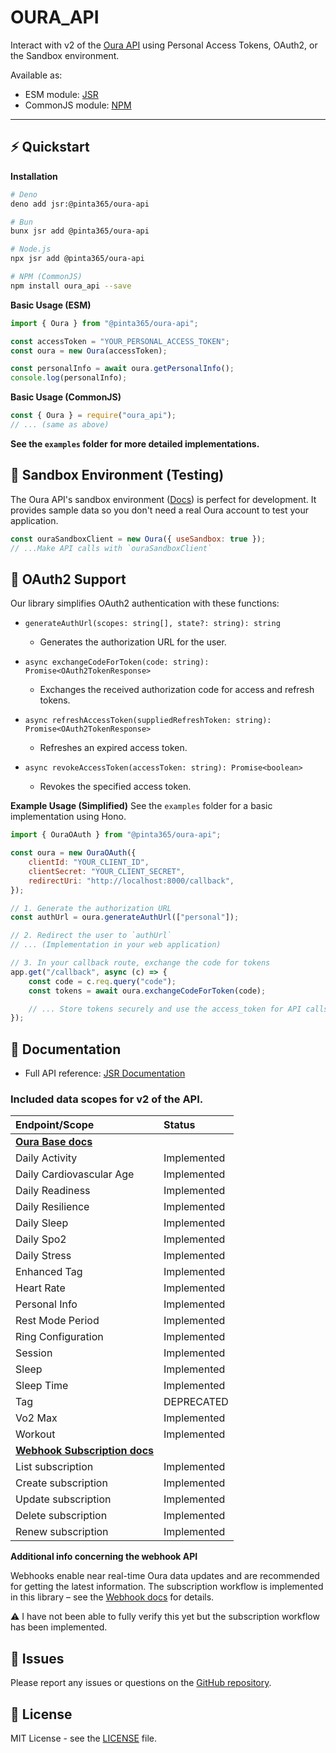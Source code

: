 # OURA_API

Interact with v2 of the [Oura API](https://cloud.ouraring.com/v2/docs) using Personal Access Tokens, OAuth2, or the
Sandbox environment.

Available as:

- ESM module: [JSR](https://jsr.io/@pinta365/oura-api)
- CommonJS module: [NPM](https://www.npmjs.com/package/oura_api)

---

## ⚡️ Quickstart

**Installation**

```bash
# Deno
deno add jsr:@pinta365/oura-api

# Bun
bunx jsr add @pinta365/oura-api

# Node.js
npx jsr add @pinta365/oura-api

# NPM (CommonJS)
npm install oura_api --save
```

**Basic Usage (ESM)**

```javascript
import { Oura } from "@pinta365/oura-api";

const accessToken = "YOUR_PERSONAL_ACCESS_TOKEN";
const oura = new Oura(accessToken);

const personalInfo = await oura.getPersonalInfo();
console.log(personalInfo);
```

**Basic Usage (CommonJS)**

```javascript
const { Oura } = require("oura_api");
// ... (same as above)
```

**See the `examples` folder for more detailed implementations.**

## 🧪 Sandbox Environment (Testing)

The Oura API's sandbox environment ([Docs](https://cloud.ouraring.com/v2/docs#tag/Sandbox-Routes)) is perfect for
development. It provides sample data so you don't need a real Oura account to test your application.

```javascript
const ouraSandboxClient = new Oura({ useSandbox: true });
// ...Make API calls with `ouraSandboxClient`
```

## 🔑 OAuth2 Support

Our library simplifies OAuth2 authentication with these functions:

- `generateAuthUrl(scopes: string[], state?: string): string`
  - Generates the authorization URL for the user.

- `async exchangeCodeForToken(code: string): Promise<OAuth2TokenResponse>`
  - Exchanges the received authorization code for access and refresh tokens.

- `async refreshAccessToken(suppliedRefreshToken: string): Promise<OAuth2TokenResponse>`
  - Refreshes an expired access token.

- `async revokeAccessToken(accessToken: string): Promise<boolean>`
  - Revokes the specified access token.

**Example Usage (Simplified)** See the `examples` folder for a basic implementation using Hono.

```javascript
import { OuraOAuth } from "@pinta365/oura-api";

const oura = new OuraOAuth({
    clientId: "YOUR_CLIENT_ID",
    clientSecret: "YOUR_CLIENT_SECRET",
    redirectUri: "http://localhost:8000/callback",
});

// 1. Generate the authorization URL
const authUrl = oura.generateAuthUrl(["personal"]);

// 2. Redirect the user to `authUrl`
// ... (Implementation in your web application)

// 3. In your callback route, exchange the code for tokens
app.get("/callback", async (c) => {
    const code = c.req.query("code");
    const tokens = await oura.exchangeCodeForToken(code);

    // ... Store tokens securely and use the access_token for API calls
});
```

## 📑 Documentation

- Full API reference: [JSR Documentation](https://jsr.io/@pinta365/oura-api/doc)

### Included data scopes for v2 of the API.

| Endpoint/Scope                                                                   | Status      |
| :------------------------------------------------------------------------------- | :---------- |
| **[Oura Base docs](https://jsr.io/@pinta365/oura-api/doc/~/Oura)**               |             |
| Daily Activity                                                                   | Implemented |
| Daily Cardiovascular Age                                                         | Implemented |
| Daily Readiness                                                                  | Implemented |
| Daily Resilience                                                                 | Implemented |
| Daily Sleep                                                                      | Implemented |
| Daily Spo2                                                                       | Implemented |
| Daily Stress                                                                     | Implemented |
| Enhanced Tag                                                                     | Implemented |
| Heart Rate                                                                       | Implemented |
| Personal Info                                                                    | Implemented |
| Rest Mode Period                                                                 | Implemented |
| Ring Configuration                                                               | Implemented |
| Session                                                                          | Implemented |
| Sleep                                                                            | Implemented |
| Sleep Time                                                                       | Implemented |
| Tag                                                                              | DEPRECATED  |
| Vo2 Max                                                                          | Implemented |
| Workout                                                                          | Implemented |
| **[Webhook Subscription docs](https://jsr.io/@pinta365/oura-api/doc/~/Webhook)** |             |
| List subscription                                                                | Implemented |
| Create subscription                                                              | Implemented |
| Update subscription                                                              | Implemented |
| Delete subscription                                                              | Implemented |
| Renew subscription                                                               | Implemented |

**Additional info concerning the webhook API**

Webhooks enable near real-time Oura data updates and are recommended for getting the latest information. The
subscription workflow is implemented in this library – see the
[Webhook docs](https://cloud.ouraring.com/v2/docs#tag/Webhook-Subscription-Routes) for details.

⚠️ I have not been able to fully verify this yet but the subscription workflow has been implemented.

## 🐞 Issues

Please report any issues or questions on the [GitHub repository](https://github.com/Pinta365/oura_api/issues).

## 📄 License

MIT License - see the [LICENSE](LICENSE) file.
